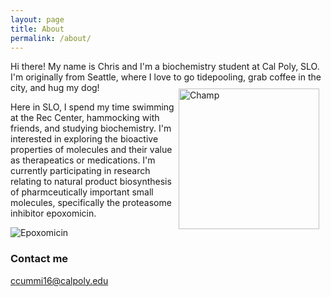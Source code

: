 ```yaml
---
layout: page
title: About
permalink: /about/
---
```


Hi there! My name is Chris and I'm a biochemistry student at Cal Poly, SLO. I'm originally from Seattle, where I love to go tidepooling, grab coffee in the city, and hug my dog!
<img src="{{site.baseurl}}/images/IMG_2785.jpeg" alt="Champ" width="225" style="float: right; margin-top: 10px; margin-right: 10px" />


Here in SLO, I spend my time swimming at the Rec Center, hammocking with friends, and studying biochemistry. I'm interested in exploring the bioactive properties of molecules and their value as therapeatics or medications. I'm currently participating in research relating to natural product biosynthesis of pharmceutically important small molecules, specifically the proteasome inhibitor epoxomicin.

<img src="{{site.baseurl}}/images/Epoxomicin.svg.png" alt="Epoxomicin" />




### Contact me

[ccummi16@calpoly.edu](mailto:ccummi16@calpoly.edu)
